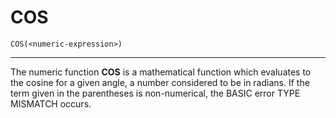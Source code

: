# COS
```
COS(<numeric-expression>)
```
---

The numeric function **COS** is a mathematical function which evaluates to the cosine for a given angle, a number considered to be in radians.
If the term given in the parentheses is non-numerical, the BASIC error TYPE MISMATCH occurs.